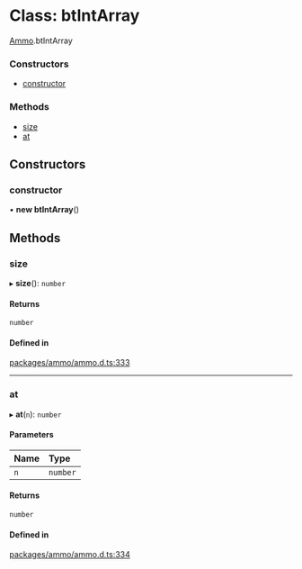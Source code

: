 # Class: btIntArray

[Ammo](../modules/Ammo.md).btIntArray


### Constructors

- [constructor](Ammo.btIntArray.md#constructor)

### Methods

- [size](Ammo.btIntArray.md#size)
- [at](Ammo.btIntArray.md#at)

## Constructors

### constructor

• **new btIntArray**()

## Methods

### size

▸ **size**(): `number`

#### Returns

`number`

#### Defined in

[packages/ammo/ammo.d.ts:333](https://github.com/Orillusion/orillusion/blob/main/packages/ammo/ammo.d.ts#L333)

___

### at

▸ **at**(`n`): `number`

#### Parameters

| Name | Type |
| :------ | :------ |
| `n` | `number` |

#### Returns

`number`

#### Defined in

[packages/ammo/ammo.d.ts:334](https://github.com/Orillusion/orillusion/blob/main/packages/ammo/ammo.d.ts#L334)
